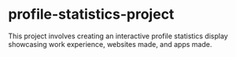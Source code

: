 # profile-statistics-project
This project involves creating an interactive profile statistics display showcasing work experience, websites made, and apps made. 
